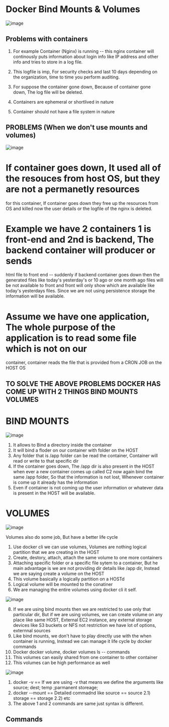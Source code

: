 # Docker Bind Mounts & Volumes

![image](https://github.com/pavankumar0077/Devops-tools/assets/40380941/b36deda7-7f22-42e8-bcf0-54777098cbd4)

Problems with containers
--
1) For example Container (Nginx) is running -- this nginx container will continously puts information about login info like IP address and other info and tries to store in a log file.

2) This logfile is imp, For security checks and last 10 days depending on the organization, time to time you 
perform auditing.

3) For suppose the container gone down, Because of container gone down, The log file will be deleted.
4) Containers are ephemeral or shortlived in nature
5) Container should not have a file system in nature

PROBLEMS (When we don't use mounts and volumes)
--
![image](https://github.com/pavankumar0077/Devops-tools/assets/40380941/0c0e40da-57ad-4228-9453-3fd446848a65)

   
# If container goes down, It used all of the resouces from host OS, but they are not a permanetly resources
for this container, If container goes down they free up the resources from OS and killed now the user details
or the logfile of the nginx is deleted.


# Example we have 2 containers 1 is front-end and 2nd is backend, The backend container will producer or sends 
html file to front end -- suddenly if backend container goes down then the generated files like today's yesterday's or 10 ago or one month ago files will be not available to front and front will only show which are
available like today's yesterdays files. Since we are not using persistence storage the information will be 
available.

# Assume we have one application, The whole purpose of the application is to read some file which is not on our
container, container reads the file that is provided from a CRON JOB on the HOST OS

TO SOLVE THE ABOVE PROBLEMS DOCKER HAS COME UP WITH 2 THINGS
BIND MOUNTS
VOLUMES
--
# BIND MOUNTS

![image](https://github.com/pavankumar0077/Devops-tools/assets/40380941/d06f1c53-c1c1-4cbd-a505-e00a5c413418)

1) It allows to Bind a directory inside the container
2) It will bind a floder on our container with folder on the HOST
3) Any folder that is /app folder can be read the container, Container will read or write to that specific dir
4) If the container goes down, The /app dir is also present in the HOST when ever a new container comes up
called C2 now again bind the same /app folder, So that the information is not lost, Whenever container is come up it already has the information
5) Even if container is not coming up the user information or whatever data is present in the HOST will be available.

# VOLUMES 

![image](https://github.com/pavankumar0077/Devops-tools/assets/40380941/f29fe7d3-2327-41a9-8e8c-ac70c3db0675)

Volumes also do some job, But have a better life cycle
1) Use docker cli we can use volumes, Volumes are nothing logical partition that we are creating in the HOST
2) Create, destory, attach, attach the same volume to one more containers
3) Attaching specific folder or a specific file sytem to a container, But he main advantage is we are not providing dir details like /app dir, Instead we are saying create a volume on the HOST
4) This volume basically a logically partition on a HOSTd
5) Logical volume will be mounted to the conatiner
6) We are managing the entire volumes using docker cli it self.

![image](https://github.com/pavankumar0077/Devops-tools/assets/40380941/35400b43-23a0-4f6b-bb76-766bedcc19a0)

8) If we are using bind mounts then we are restricted to use only that particular dir, But if we are using
volumes, we can create volume on any place like same HOST, External EC2 instance, any external storage devices like S3 buckets or NFS not restriction we have lot of options, externnal sources
9) Like bind mounts, we don't have to play directly use with the when container is running, Instead we can manage it life cycle by docker commands
10) Docker docker volume, docker volumes ls -- commands
11) This volumes can easily shared from one container to other container
12) This volumes can be high performance as well

![image](https://github.com/pavankumar0077/Devops-tools/assets/40380941/083f843f-1152-4c1c-ac88-702376aab7de)

1) docker -v == If we are using -v that means we define the arguments like source; dest; temp ;parmanent storeage;
2) docker --mount == Detailed commadnd like source == source
   2.1) storage == storage
   2.2) etc
3) The above 1 and 2 commands are same just syntax is different.

Commands
--


 





